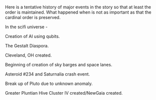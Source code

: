 Here is a tentative history of major events in the story so that at least the order is maintained. What happened when is not as important as that the cardinal order is preserved.

In the scifi universe - 

Creation of AI using qubits.

The Gestalt Diaspora.

Cleveland, OH created.

Beginning of creation of sky barges and space lanes.

Asteroid #234 and Saturnalia crash event.

Break up of Pluto due to unknown anomaly. 

Greater Pluntian Hive Cluster IV created/NewGaia created.

